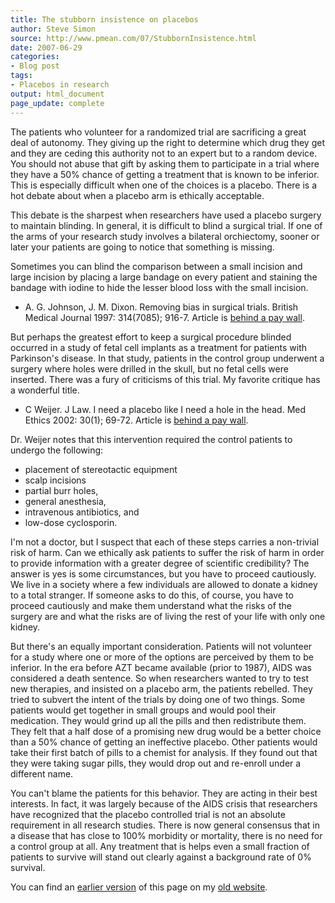```yaml
---
title: The stubborn insistence on placebos
author: Steve Simon
source: http://www.pmean.com/07/StubbornInsistence.html
date: 2007-06-29
categories:
- Blog post
tags:
- Placebos in research
output: html_document
page_update: complete
---
```


The patients who volunteer for a randomized trial are sacrificing a great deal of autonomy. They giving up the right to determine which drug they get and they are ceding this authority not to an expert but to a random device. You should not abuse that gift by asking them to participate in a trial where they have a 50% chance of getting a treatment that is known to be inferior. This is especially difficult when one of the choices is a placebo. There is a hot debate about when a placebo arm is ethically acceptable.

This debate is the sharpest when researchers have used a placebo surgery to maintain blinding. In general, it is difficult to blind a surgical trial. If one of the arms of your research study involves a bilateral orchiectomy, sooner or later your patients are going to notice that something is missing.

Sometimes you can blind the comparison between a small incision and large incision by placing a large bandage on every patient and staining the bandage with iodine to hide the lesser blood loss with the small incision.

+ A. G. Johnson, J. M. Dixon. Removing bias in surgical trials. British Medical Journal 1997: 314(7085); 916-7. Article is [behind a pay wall][joh1].

But perhaps the greatest effort to keep a surgical procedure blinded occurred in a study of fetal cell implants as a treatment for patients with Parkinson's disease. In that study, patients in the control group underwent a surgery where holes were drilled in the skull, but no fetal cells were inserted. There was a fury of criticisms of this trial. My favorite critique has a wonderful title.

+ C Weijer. J Law. I need a placebo like I need a hole in the head. 
Med Ethics 2002: 30(1); 69-72. Article is [behind a pay wall][wei1].

Dr. Weijer notes that this intervention required the control patients to undergo the following:

+ placement of stereotactic equipment
+ scalp incisions
+ partial burr holes,
+ general anesthesia,
+ intravenous antibiotics, and
+ low-dose cyclosporin.

I'm not a doctor, but I suspect that each of these steps carries a non-trivial risk of harm. Can we ethically ask patients to suffer the risk of harm in order to provide information with a greater degree of scientific credibility? The answer is yes is some circumstances, but you have to proceed cautiously. We live in a society where a few individuals are allowed to donate a kidney to a total stranger. If someone asks to do this, of course, you have to proceed cautiously and make them understand what the risks of the surgery are and what the risks are of living the rest of your life with only one kidney.

But there's an equally important consideration. Patients will not volunteer for a study where one or more of the options are perceived by them to be inferior. In the era before AZT became available (prior to 1987), AIDS was considered a death sentence. So when researchers wanted to try to test new therapies, and insisted on a placebo arm, the patients rebelled. They tried to subvert the intent of the trials by doing one of two things. Some patients would get together in small groups and would pool their medication. They would grind up all the pills and then redistribute them. They felt that a half dose of a promising new drug would be a better choice than a 50% chance of getting an ineffective placebo. Other patients would take their first batch of pills to a chemist for analysis. If they found out that they were taking sugar pills, they would drop out and re-enroll under a different name.

You can't blame the patients for this behavior. They are acting in their best interests. In fact, it was largely because of the AIDS crisis that researchers have recognized that the placebo controlled trial is not an absolute requirement in all research studies. There is now general consensus that in a disease that has close to 100% morbidity or mortality, there is no need for a control group at all. Any treatment that is helps even a small fraction of patients to survive will stand out clearly against a background rate of 0% survival.

You can find an [earlier version][sim1] of this page on my [old website][sim2].

[sim1]: http://www.pmean.com/07/StubbornInsistence.html
[sim2]: http://www.pmean.com

[joh1]: https://www.bmj.com/content/314/7085/916.full
[wei1]: https://www.cambridge.org/core/journals/journal-of-law-medicine-and-ethics/article/abs/i-need-a-placebo-like-i-need-a-hole-in-the-head/3EA9658F2722D6150FA99C83DCB894B8
